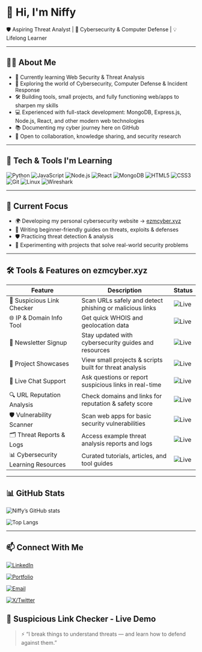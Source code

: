 # 👋 Hi, I'm Niffy

🛡️ Aspiring Threat Analyst | 🔐 Cybersecurity & Computer Defense | 💡 Lifelong Learner

---

## 👨‍💻 About Me
- 🌱 Currently learning Web Security & Threat Analysis  
- 🔐 Exploring the world of Cybersecurity, Computer Defense & Incident Response  
- 🛠️ Building tools, small projects, and fully functioning web/apps to sharpen my skills  
- 💻 Experienced with full-stack development: MongoDB, Express.js, Node.js, React, and other modern web technologies  
- 📚 Documenting my cyber journey here on GitHub  
- 🤝 Open to collaboration, knowledge sharing, and security research  

---

## 🧰 Tech & Tools I'm Learning

![Python](https://img.shields.io/badge/Python-3776AB?style=for-the-badge&logo=python&logoColor=white)
![JavaScript](https://img.shields.io/badge/JavaScript-F7DF1E?style=for-the-badge&logo=javascript&logoColor=black)
![Node.js](https://img.shields.io/badge/Node.js-339933?style=for-the-badge&logo=node.js&logoColor=white)
![React](https://img.shields.io/badge/React-61DAFB?style=for-the-badge&logo=react&logoColor=black)
![MongoDB](https://img.shields.io/badge/MongoDB-47A248?style=for-the-badge&logo=mongodb&logoColor=white)
![HTML5](https://img.shields.io/badge/HTML5-E34F26?style=for-the-badge&logo=html5&logoColor=white)
![CSS3](https://img.shields.io/badge/CSS3-1572B6?style=for-the-badge&logo=css3&logoColor=white)
![Git](https://img.shields.io/badge/Git-F05032?style=for-the-badge&logo=git&logoColor=white)
![Linux](https://img.shields.io/badge/Linux-FCC624?style=for-the-badge&logo=linux&logoColor=black)
![Wireshark](https://img.shields.io/badge/Wireshark-1A1A1A?style=for-the-badge&logo=wireshark&logoColor=blue)

---

## 🚀 Current Focus
- 🌍 Developing my personal cybersecurity website → [ezmcyber.xyz](https://ezmcyber.xyz)  
- 📝 Writing beginner-friendly guides on threats, exploits & defenses  
- 🛡️ Practicing threat detection & analysis  
- 🔨 Experimenting with projects that solve real-world security problems  

---

## 🛠️ Tools & Features on ezmcyber.xyz

| Feature | Description | Status |
|---------|-------------|--------|
| 🔗 Suspicious Link Checker | Scan URLs safely and detect phishing or malicious links | ![Live](https://img.shields.io/badge/status-live-brightgreen) |
| 🌐 IP & Domain Info Tool | Get quick WHOIS and geolocation data | ![Live](https://img.shields.io/badge/status-live-brightgreen) |
| 📰 Newsletter Signup | Stay updated with cybersecurity guides and resources | ![Live](https://img.shields.io/badge/status-live-brightgreen) |
| 📂 Project Showcases | View small projects & scripts built for threat analysis | ![Live](https://img.shields.io/badge/status-live-brightgreen) |
| 💬 Live Chat Support | Ask questions or report suspicious links in real-time | ![Live](https://img.shields.io/badge/status-live-brightgreen) |
| 🔍 URL Reputation Analysis | Check domains and links for reputation & safety score | ![Live](https://img.shields.io/badge/status-live-brightgreen) |
| 🛡️ Vulnerability Scanner | Scan web apps for basic security vulnerabilities | ![Live](https://img.shields.io/badge/status-live-brightgreen) |
| 🗂️ Threat Reports & Logs | Access example threat analysis reports and logs | ![Live](https://img.shields.io/badge/status-live-brightgreen) |
| 📊 Cybersecurity Learning Resources | Curated tutorials, articles, and tool guides | ![Live](https://img.shields.io/badge/status-live-brightgreen) |

---

## 📊 GitHub Stats

![Niffy’s GitHub stats](https://github-readme-stats.vercel.app/api?username=inboxBodyguard&show_icons=true&theme=radical)

![Top Langs](https://github-readme-stats.vercel.app/api/top-langs/?username=inboxBodyguard&layout=compact&theme=radical)

---

## 📫 Connect With Me

[![LinkedIn](https://img.shields.io/badge/LinkedIn-0A66C2?style=for-the-badge&logo=linkedin&logoColor=white)](https://www.linkedin.com/in/ethan89072)  

[![Portfolio](https://img.shields.io/badge/Portfolio-00AEEF?style=for-the-badge&logo=ko-fi&logoColor=white)](https://ezmcyber.xyz)  

[![Email](https://img.shields.io/badge/Email-FF6F61?style=for-the-badge&logo=gmail&logoColor=white)](mailto:contact@ezmcyber.xyz)  

[![X/Twitter](https://img.shields.io/badge/X-1DA1F2?style=for-the-badge&logo=twitter&logoColor=white)](https://x.com/ezmcyberhq?s=21)
 ## 🔗 Suspicious Link Checker - Live Demo



> ⚡ “I break things to understand threats — and learn how to defend against them.”
